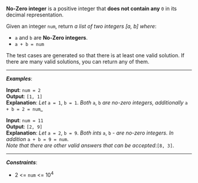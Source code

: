 **No-Zero integer** is a positive integer that **does not contain any** `0` in its decimal representation.

Given an integer `num`, return _a list of two integers [a, b] where_:
- `a` and `b` are **No-Zero integers**.
- `a + b = num`

The test cases are generated so that there is at least one valid solution. If there are many valid solutions, you can return any of them.

---
**_Examples_**:

**Input**: `num = 2`       
**Output**: `[1, 1]`   
**Explanation**: _Let_ `a = 1`, `b = 1`. _Both_ `a`, `b` _are no-zero integers, additionally_ `a + b = 2 = num`_

**Input**: `num = 11`  
**Output**: `[2, 9]`  
**Explanation**: _Let_ `a = 2`, `b = 9`. _Both ints_ `a`, `b` - _are no-zero integers. In addition_ `a + b = 9 = num`.    
_Note that there are other valid answers that can be accepted_:`[8, 3]`.

---
**_Constraints_**:
- 2 <= `num` <= $10^4$